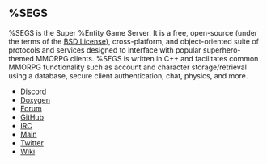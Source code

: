 %SEGS
-----
%SEGS is the Super %Entity Game Server. It is a free, open-source
(under the terms of the [BSD License](https://opensource.org/licenses/BSD-3-Clause)),
cross-platform, and object-oriented suite of protocols and services designed to interface with popular
superhero-themed MMORPG clients. %SEGS is written in C++ and facilitates common MMORPG functionality
such as account and character storage/retrieval using a database, secure client authentication, chat,
physics, and more.

- [Discord](https://discord.segs.io/)
- [Doxygen](https://doxy.segs.io/)
- [Forum](http://forum.segs.io/)
- [GitHub](https://github.com/Segs/Segs)
- [IRC](irc://irc.segs.io/segs)
- [Main](http://www.segs.io/)
- [Twitter](https://twitter.com/segscode)
- [Wiki](https://github.com/Segs/Segs/wiki)
